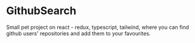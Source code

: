 # GithubSearch
Small pet project on react - redux, typescript, tailwind, where you can find github users' repositories and add them to your favourites.
